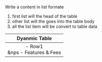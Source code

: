 
Write a content in list formate 
1. first list will the head of the table 
2. other list will the goes into the table body
3. all the list item will be convert to table data



| Dyanmic Table |
| :---: | 
| - Row1 <br> &nps - Features & Fees |